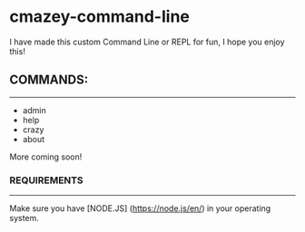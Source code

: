 # cmazey-command-line
I have made this custom Command Line or REPL for fun, I hope you enjoy this!

## COMMANDS:
------------------
- admin
- help
- crazy
- about

More coming soon!

### REQUIREMENTS
------------------
Make sure you have [NODE.JS] (https://node.js/en/) in your operating system.


